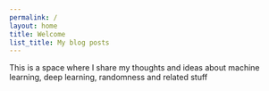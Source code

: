 ```yaml
---
permalink: /
layout: home
title: Welcome
list_title: My blog posts
---
```


This is a space where I share my thoughts and ideas about machine learning, deep learning, randomness and related stuff

[gh-site]: https://pages.github.com/
[minima]: https://github.com/jekyll/minima/tree/2.5-stable
[jk]: https://jekyllrb.com/
[gh]: https://help.github.com/en/github/working-with-github-pages`
